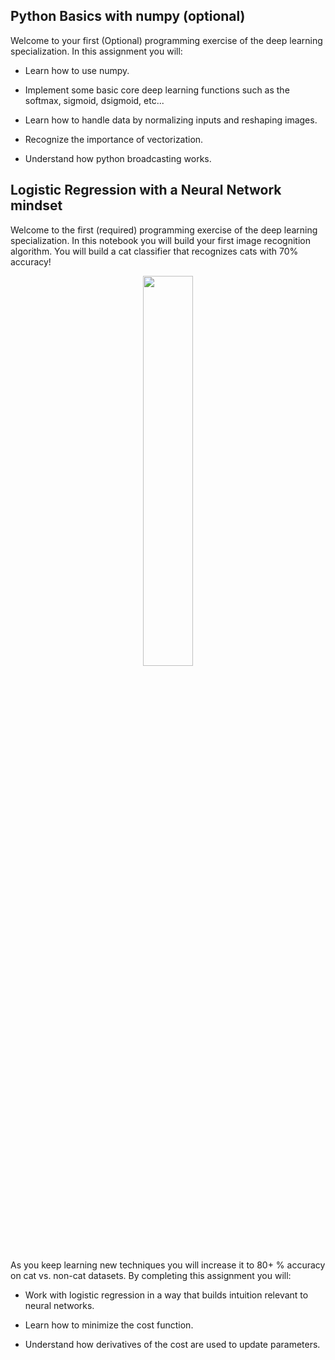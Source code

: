## Python Basics with numpy (optional)
Welcome to your first (Optional) programming exercise of the deep learning specialization. In this assignment you will:

- Learn how to use numpy.

- Implement some basic core deep learning functions such as the softmax, sigmoid, dsigmoid, etc...

- Learn how to handle data by normalizing inputs and reshaping images.

- Recognize the importance of vectorization.

- Understand how python broadcasting works.

## Logistic Regression with a Neural Network mindset
Welcome to the first (required) programming exercise of the deep learning specialization. In this notebook you will build your first image recognition algorithm. You will build a cat classifier that recognizes cats with 70% accuracy!

<p align = "center"><img width="40%" src="https://d3c33hcgiwev3.cloudfront.net/imageAssetProxy.v1/3GDwQXrhEee6mw7xN92yoA_c36b695905cda00b9b2b04db81566c24_Screen-Shot-2017-08-06-at-12.59.40-PM.png?expiry=1596499200000&hmac=vnGPVicfEHnh9v4hQ7US47U-OHMk3AkW6JJ7kUeLXIk" /></p>
As you keep learning new techniques you will increase it to 80+ % accuracy on cat vs. non-cat datasets. By completing this assignment you will:

- Work with logistic regression in a way that builds intuition relevant to neural networks.

- Learn how to minimize the cost function.

- Understand how derivatives of the cost are used to update parameters.
